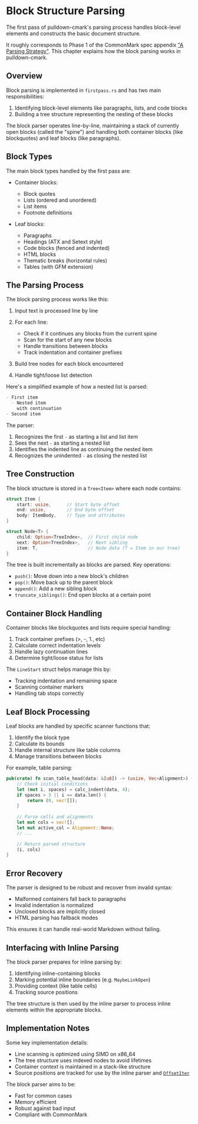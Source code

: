 # Block Structure Parsing

The first pass of pulldown-cmark's parsing process handles block-level elements and constructs the basic document structure.

It roughly corresponds to Phase 1 of the CommonMark spec appendix ["A Parsing Strategy"](https://spec.commonmark.org/0.31.2/#appendix-a-parsing-strategy).
This chapter explains how the block parsing works in pulldown-cmark.

## Overview

Block parsing is implemented in `firstpass.rs` and has two main responsibilities:

1. Identifying block-level elements like paragraphs, lists, and code blocks
2. Building a tree structure representing the nesting of these blocks

The block parser operates line-by-line, maintaining a stack of currently open blocks (called the "spine") and handling both container blocks (like blockquotes) and leaf blocks (like paragraphs).

## Block Types

The main block types handled by the first pass are:

- Container blocks:
  - Block quotes
  - Lists (ordered and unordered)  
  - List items
  - Footnote definitions
  
- Leaf blocks:
  - Paragraphs
  - Headings (ATX and Setext style)
  - Code blocks (fenced and indented)
  - HTML blocks
  - Thematic breaks (horizontal rules)
  - Tables (with GFM extension)

## The Parsing Process

The block parsing process works like this:

1. Input text is processed line by line

2. For each line:
   - Check if it continues any blocks from the current spine
   - Scan for the start of any new blocks  
   - Handle transitions between blocks
   - Track indentation and container prefixes
   
3. Build tree nodes for each block encountered

4. Handle tight/loose list detection 

Here's a simplified example of how a nested list is parsed:

```markdown
- First item
  - Nested item
    with continuation
- Second item
```

The parser:
1. Recognizes the first `-` as starting a list and list item
2. Sees the next `-` as starting a nested list
3. Identifies the indented line as continuing the nested item
4. Recognizes the unindented `-` as closing the nested list

## Tree Construction

The block structure is stored in a `Tree<Item>` where each node contains:

```rust
struct Item {
    start: usize,      // Start byte offset
    end: usize,        // End byte offset  
    body: ItemBody,    // Type and attributes
}

struct Node<T> {
    child: Option<TreeIndex>,  // First child node
    next: Option<TreeIndex>,   // Next sibling
    item: T,                   // Node data (T = Item in our tree)
}
```

The tree is built incrementally as blocks are parsed. Key operations:

- `push()`: Move down into a new block's children
- `pop()`: Move back up to the parent block
- `append()`: Add a new sibling block
- `truncate_siblings()`: End open blocks at a certain point

## Container Block Handling

Container blocks like blockquotes and lists require special handling:

1. Track container prefixes (>, -, 1., etc)
2. Calculate correct indentation levels
3. Handle lazy continuation lines
4. Determine tight/loose status for lists

The `LineStart` struct helps manage this by:
- Tracking indentation and remaining space
- Scanning container markers
- Handling tab stops correctly

## Leaf Block Processing

Leaf blocks are handled by specific scanner functions that:

1. Identify the block type
2. Calculate its bounds
3. Handle internal structure like table columns
4. Manage transitions between blocks

For example, table parsing:
```rust
pub(crate) fn scan_table_head(data: &[u8]) -> (usize, Vec<Alignment>) {
    // Check initial conditions
    let (mut i, spaces) = calc_indent(data, 4);
    if spaces > 3 || i == data.len() {
        return (0, vec![]);
    }
    
    // Parse cells and alignments
    let mut cols = vec![];
    let mut active_col = Alignment::None;
    // ...

    // Return parsed structure
    (i, cols)
}
```

## Error Recovery

The parser is designed to be robust and recover from invalid syntax:

- Malformed containers fall back to paragraphs
- Invalid indentation is normalized
- Unclosed blocks are implicitly closed
- HTML parsing has fallback modes

This ensures it can handle real-world Markdown without failing.

## Interfacing with Inline Parsing

The block parser prepares for inline parsing by:

1. Identifying inline-containing blocks
2. Marking potential inline boundaries (e.g. `MaybeLinkOpen`)
3. Providing context (like table cells)
4. Tracking source positions

The tree structure is then used by the inline parser to process inline elements within the appropriate blocks.

## Implementation Notes

Some key implementation details:

- Line scanning is optimized using SIMD on x86_64
- The tree structure uses indexed nodes to avoid lifetimes
- Container context is maintained in a stack-like structure
- Source positions are tracked for use by the inline parser and [`OffsetIter`](https://docs.rs/pulldown-cmark/latest/pulldown_cmark/struct.OffsetIter.html)

The block parser aims to be:
- Fast for common cases
- Memory efficient
- Robust against bad input
- Compliant with CommonMark
